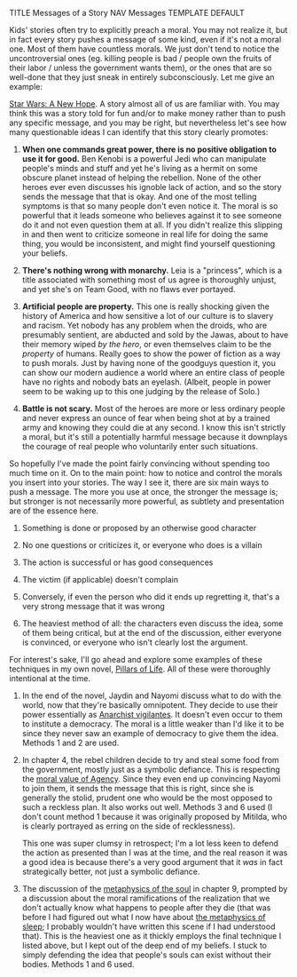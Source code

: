 TITLE Messages of a Story
NAV Messages
TEMPLATE DEFAULT

Kids' stories often try to explicitly preach a moral. You may not realize it, but in fact every story pushes a message of some kind, even if it's not a moral one. Most of them have countless morals. We just don't tend to notice the uncontroversial ones (eg. killing people is bad / people own the fruits of their labor / unless the government wants them), or the ones that are so well-done that they just sneak in entirely subconsciously. Let me give an example:

[Star Wars: A New Hope](/reviews/star_wars). A story almost all of us are familiar with. You may think this was a story told for fun and/or to make money rather than to push any specific message, and you may be right, but nevertheless let's see how many questionable ideas I can identify that this story clearly promotes:

1. **When one commands great power, there is no positive obligation to use it for good.** Ben Kenobi is a powerful Jedi who can manipulate people's minds and stuff and yet he's living as a hermit on some obscure planet instead of helping the rebellion. None of the other heroes ever even discusses his ignoble lack of action, and so the story sends the message that that is okay. And one of the most telling symptoms is that so many people don't even notice it. The moral is so powerful that it leads someone who believes against it to see someone do it and not even question them at all. If you didn't realize this slipping in and then went to criticize someone in real life for doing the same thing, you would be inconsistent, and might find yourself questioning your beliefs.

2. **There's nothing wrong with monarchy.** Leia is a "princess", which is a title associated with something most of us agree is thoroughly unjust, and yet she's on Team Good, with no flaws ever portayed.

3. **Artificial people are property.** This one is really shocking given the history of America and how sensitive a lot of our culture is to slavery and racism. Yet nobody has any problem when the droids, who are presumably sentient, are abducted and sold by the Jawas, about to have their memory wiped *by the hero*, or even themselves claim to be the *property* of humans. Really goes to show the power of fiction as a way to push morals. Just by having none of the goodguys question it, you can show our modern audience a world where an entire class of people have no rights and nobody bats an eyelash. (Albeit, people in power seem to be waking up to this one judging by the release of Solo.)

4. **Battle is not scary.** Most of the heroes are more or less ordinary people and never express an ounce of fear when being shot at by a trained army and knowing they could die at any second. I know this isn't strictly a moral, but it's still a potentially harmful message because it downplays the courage of real people who voluntarily enter such situations.

So hopefully I've made the point fairly convincing without spending too much time on it. On to the main point: how to notice and control the morals you insert into your stories. The way I see it, there are six main ways to push a message. The more you use at once, the stronger the message is; but stronger is not necessarily more powerful, as subtlety and presentation are of the essence here.

1. Something is done or proposed by an otherwise good character

2. No one questions or criticizes it, or everyone who does is a villain

3. The action is successful or has good consequences

4. The victim (if applicable) doesn't complain

5. Conversely, if even the person who did it ends up regretting it, that's a very strong message that it was wrong

6. The heaviest method of all: the characters even discuss the idea, some of them being critical, but at the end of the discussion, either everyone is convinced, or everyone who isn't clearly lost the argument.

For interest's sake, I'll go ahead and explore some examples of these techniques in my own novel, [Pillars of Life](/kaliruk/pillars_of_life/). All of these were thoroughly intentional at the time.

1. In the end of the novel, <span class="spoiler">Jaydin and Nayomi discuss what to do with the world, now that they're basically omnipotent. They decide to use their power essentially as [Anarchist vigilantes](/protagonism/anarchism). It doesn't even occur to them to institute a democracy. The moral is a little weaker than I'd like it to be since they never saw an example of democracy to give them the idea.</span> Methods 1 and 2 are used.

2. In chapter 4, the rebel children decide to try and steal some food from the government, mostly just as a symbolic defiance. This is respecting the [moral value of Agency](/protagonism/virtues). Since they even end up convincing Nayomi to join them, it sends the message that this is right, since she is generally the stolid, prudent one who would be the most opposed to such a reckless plan. It also works out well. Methods 3 and 6 used (I don't count method 1 because it was originally proposed by Mitilda, who is clearly portrayed as erring on the side of recklessness).

	This one was super clumsy in retrospect; I'm a lot less keen to defend the action as presented than I was at the time, and the real reason it was a good idea is because there's a very good argument that it *was* in fact strategically better, not just a symbolic defiance.

3. The discussion of the [metaphysics of the soul](/protagonism/metaphysics) in chapter 9, prompted by a discussion about the moral ramifications of the realization that we don't actually know what happens to people after they die (that was before I had figured out what I now have about [the metaphysics of sleep](/protagonism/sleep); I probably wouldn't have written this scene if I had understood that). This is the heaviest one as it thickly employs the final technique I listed above, but I kept out of the deep end of my beliefs. I stuck to simply defending the idea that people's souls can exist without their bodies. Methods 1 and 6 used.

